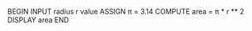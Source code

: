 BEGIN
     INPUT radius r value
     ASSIGN π = 3.14
     COMPUTE area = π * r ** 2
     DISPLAY area
END     
